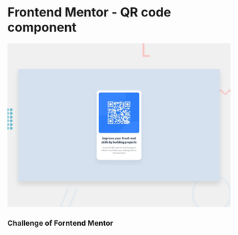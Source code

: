 # Frontend Mentor - QR code component

![Design preview for the QR code component coding challenge](./design/desktop-preview.jpg)

### Challenge of Forntend Mentor

